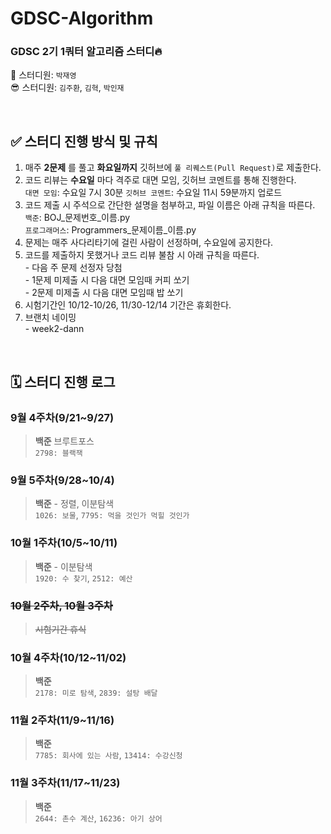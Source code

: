 # GDSC-Algorithm

### GDSC 2기 1쿼터 알고리즘 스터디🔥

👻 스터디원: `박재영`  
😎 스터디원: `김주환`, `김혁`, `박인재`

<br/>

## ✅ 스터디 진행 방식 및 규칙

1. 매주 __2문제__ 를 풀고 __화요일까지__ 깃허브에 `풀 리퀘스트(Pull Request)`로 제출한다.
2. 코드 리뷰는 __수요일__ 마다 격주로 대면 모임, 깃허브 코멘트를 통해 진행한다.  
   `대면 모임`: 수요일 7시 30분
   `깃허브 코멘트`: 수요일 11시 59분까지 업로드
3. 코드 제출 시 주석으로 간단한 설명을 첨부하고, 파일 이름은 아래 규칙을 따른다.  
   `백준`: BOJ_문제번호_이름.py  
   `프로그래머스`: Programmers_문제이름_이름.py
4. 문제는 매주 사다리타기에 걸린 사람이 선정하며, 수요일에 공지한다.
5. 코드를 제출하지 못했거나 코드 리뷰 불참 시 아래 규칙을 따른다.  
   \- 다음 주 문제 선정자 당첨  
   \- 1문제 미제출 시 다음 대면 모임때 커피 쏘기  
   \- 2문제 미제출 시 다음 대면 모임때 밥 쏘기
6. 시험기간인 10/12-10/26, 11/30-12/14 기간은 휴회한다.
7. 브랜치 네이밍  
   \- week2-dann

<br/>

## 🗓 스터디 진행 로그

### 9월 4주차(9/21~9/27)

> __백준__ 브루트포스  
> `2798: 블랙잭`

### 9월 5주차(9/28~10/4)

> __백준__ - 정렬, 이분탐색  
> `1026: 보물`, `7795: 먹을 것인가 먹힐 것인가`

### 10월 1주차(10/5~10/11)

> __백준__ - 이분탐색  
> `1920: 수 찾기`, `2512: 예산`

### ~~10월 2주차, 10월 3주차~~

> ~~시험기간 휴식~~

### 10월 4주차(10/12~11/02)

> __백준__  
> `2178: 미로 탐색`, `2839: 설탕 배달`

### 11월 2주차(11/9~11/16)

> __백준__  
> `7785: 회사에 있는 사람`, `13414: 수강신청`

### 11월 3주차(11/17~11/23)

> __백준__  
> `2644: 촌수 계산`, `16236: 아기 상어`
